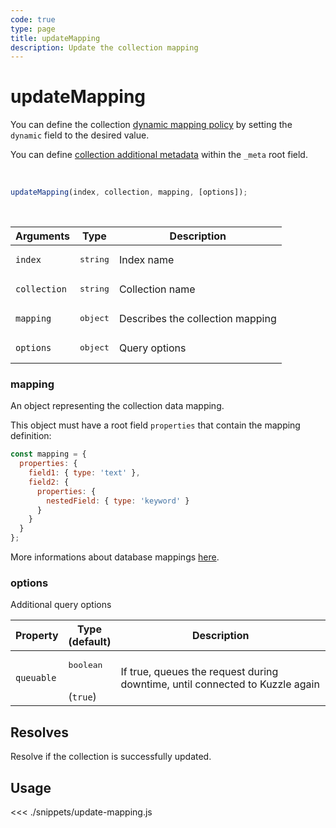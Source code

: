 ```yaml
---
code: true
type: page
title: updateMapping
description: Update the collection mapping
---
```


# updateMapping

<SinceBadge version="1.7.1" />

You can define the collection [dynamic mapping policy](/core/1/guides/essentials/database-mappings/#dynamic-mapping-policy) by setting the `dynamic` field to the desired value.

You can define [collection additional metadata](/core/1/guides/essentials/database-mappings/#collection-metadata) within the `_meta` root field.

<br/>

```javascript
updateMapping(index, collection, mapping, [options]);
```

<br/>

| Arguments    | Type              | Description                                                                                                                                                                   |
| ------------ | ----------------- | ----------------------------------------------------------------------------------------------------------------------------------------------------------------------------- |
| `index`      | <pre>string</pre> | Index name                                                                                                                                                                    |
| `collection` | <pre>string</pre> | Collection name                                                                                                                                                               |
| `mapping`    | <pre>object</pre> | Describes the collection mapping  |
| `options`    | <pre>object</pre> | Query options                                                                                                                                                                 |

### mapping

An object representing the collection data mapping.

This object must have a root field `properties` that contain the mapping definition:

```javascript
const mapping = {
  properties: {
    field1: { type: 'text' },
    field2: {
      properties: {
        nestedField: { type: 'keyword' }
      }
    }
  }
};
```

More informations about database mappings [here](/core/1/guides/essentials/database-mappings).

### options

Additional query options

| Property   | Type<br/>(default)              | Description                                                                  |
| ---------- | ------------------------------- | ---------------------------------------------------------------------------- |
| `queuable` | <pre>boolean</pre><br/>(`true`) | If true, queues the request during downtime, until connected to Kuzzle again |

## Resolves

Resolve if the collection is successfully updated.

## Usage

<<< ./snippets/update-mapping.js
